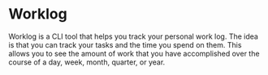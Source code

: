 # Worklog

Worklog is a CLI tool that helps you track your personal work log. The idea is that you can track your tasks and the time you spend on them. This allows you to see the amount of work that you have accomplished over the course of a day, week, month, quarter, or year.